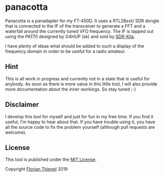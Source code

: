 # panacotta

Panacotta is a panadapter for my FT-450D. It uses a RTL28xxU SDR dongle that is connected to the IF of the transceiver to generate a FFT and a waterfall around the currently tuned VFO frequency. The IF is tapped out using the PAT70 designed by G4HUP (sk) and sold by [SDR-Kits](https://sdr-kits.net/Panoramic-Adaptor-Tap-Boards).

I have plenty of ideas what should be added to such a display of the frequency domain in order to be useful for a radio amateur.

## Hint
This is all work in progress and currently not in a state that is useful for anybody. As soon as there is more value in this little tool, I will also provide more documentation about the inner workings. So stay tuned ;-)

## Disclaimer
I develop this tool for myself and just for fun in my free time. If you find it useful, I'm happy to hear about that. If you have trouble using it, you have all the source code to fix the problem yourself (although pull requests are welcome).

## License
This tool is published under the [MIT License](https://www.tldrlegal.com/l/mit).

Copyright [Florian Thienel](http://thecodingflow.com/) 2019